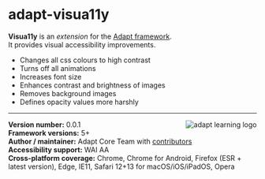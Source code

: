 # adapt-visua11y  
    
**Visua11y** is an *extension* for the [Adapt framework](https://github.com/adaptlearning/adapt_framework).  
It provides visual accessibility improvements.

* Changes all css colours to high contrast
* Turns off all animations
* Increases font size
* Enhances contrast and brightness of images
* Removes background images
* Defines opacity values more harshly

----------------------------
**Version number:**  0.0.1   <a href="https://community.adaptlearning.org/" target="_blank"><img src="https://github.com/adaptlearning/documentation/blob/master/04_wiki_assets/plug-ins/images/adapt-logo-mrgn-lft.jpg" alt="adapt learning logo" align="right"></a>  
**Framework versions:**  5+  
**Author / maintainer:** Adapt Core Team with [contributors](https://github.com/adaptlearning/adapt-contrib-tutor/graphs/contributors)  
**Accessibility support:** WAI AA  
**Cross-platform coverage:** Chrome, Chrome for Android, Firefox (ESR + latest version), Edge, IE11, Safari 12+13 for macOS/iOS/iPadOS, Opera  
